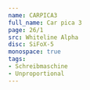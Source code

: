 ```yaml
---
name: CARPICA3
full_name: Car pica 3
page: 26/1
src: Whiteline Alpha
disc: SiFoX-5
monospace: true
tags:
- Schreibmaschine
- Unproportional
---
```

